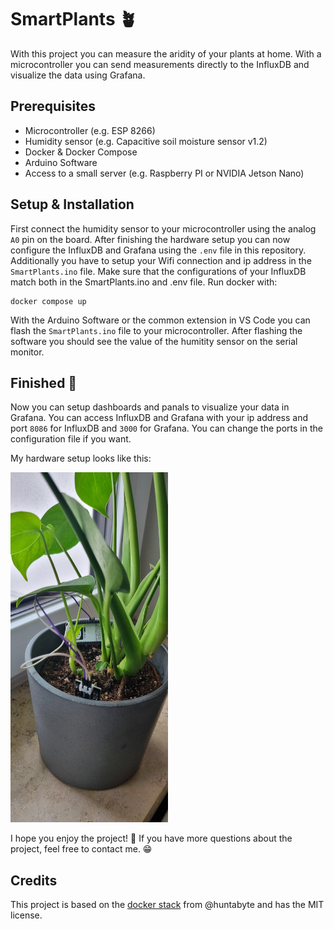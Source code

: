 # SmartPlants 🪴
With this project you can measure the aridity of your plants at home. With a microcontroller you can send measurements directly to the InfluxDB and visualize the data using Grafana. 

## Prerequisites
- Microcontroller (e.g. ESP 8266)
- Humidity sensor (e.g. Capacitive soil moisture sensor v1.2)
- Docker & Docker Compose
- Arduino Software
- Access to a small server (e.g. Raspberry PI or NVIDIA Jetson Nano)

## Setup & Installation
First connect the humidity sensor to your microcontroller using the analog `A0` pin on the board.
After finishing the hardware setup you can now configure the InfluxDB and Grafana using the `.env` file in this repository.
Additionally you have to setup your Wifi connection and ip address in the `SmartPlants.ino` file. Make sure that the configurations of your InfluxDB match both in the SmartPlants.ino and .env file. 
Run docker with:
```docker
docker compose up
```

With the Arduino Software or the common extension in VS Code you can flash the `SmartPlants.ino` file to your microcontroller.
After flashing the software you should see the value of the humitity sensor on the serial monitor. 

## Finished 🥳
Now you can setup dashboards and panals to visualize your data in Grafana. You can access InfluxDB and Grafana with your ip address and port `8086` for InfluxDB and `3000` for Grafana. You can change the ports in the configuration file if you want.

My hardware setup looks like this:

<img src="./static/aufbau.jpeg" alt="Hardware-Setup" width="50%"/>

I hope you enjoy the project! 🤗 If you have more questions about the project, feel free to contact me. 😁

## Credits
This project is based on the [docker stack](https://github.com/huntabyte/tig-stack) from @huntabyte and has the MIT license.


